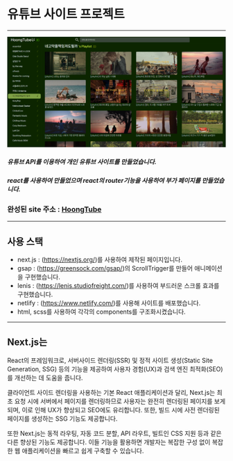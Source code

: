 # 유튜브 사이트 프로젝트
-------------------------------

![유튜브사이트 썸네일이미지](/public/assets/images/hoongtube_thumb.PNG)

##### 유튜브 API를 이용하여 개인 유튜브 사이트를 만들었습니다.
##### react를 사용하여 만들었으며 react의 router기능을 사용하여 부가 페이지를 만들었습니다.

### 완성된 site 주소 : [HoongTube][hoongtubelink]
[hoongtubelink]: https://hoongtube.netlify.app/ "go hoongtube"

------------------------------
## 사용 스택
- next.js : (https://nextjs.org/)를 사용하여 제작된 페이지입니다.
- gsap : (https://greensock.com/gsap/)의 ScrollTrigger를 만들어 애니메이션을 구현했습니다.
- lenis : (https://lenis.studiofreight.com/)를 사용하여 부드러운 스크롤 효과를 구현했습니다.
- netlify : (https://www.netlify.com/)를 사용해 사이트를 배포했습니다.
- html, scss를 사용하여 각각의 components를 구조화시켰습니다.

-----------------------------------
## Next.js는    
 React의 프레임워크로, 서버사이드 렌더링(SSR) 및 정적 사이트 생성(Static Site Generation, SSG) 등의 기능을 제공하여 사용자 경험(UX)과 검색 엔진 최적화(SEO)를 개선하는 데 도움을 줍니다.

클라이언트 사이드 렌더링을 사용하는 기본 React 애플리케이션과 달리, Next.js는 최초 요청 시에 서버에서 페이지를 렌더링하므로 사용자는 완전히 렌더링된 페이지를 보게 되며, 이로 인해 UX가 향상되고 SEO에도 유리합니다. 또한, 빌드 시에 사전 렌더링된 페이지를 생성하는 SSG 기능도 제공합니다.

또한 Next.js는 동적 라우팅, 자동 코드 분할, API 라우트, 빌트인 CSS 지원 등과 같은 다른 향상된 기능도 제공합니다. 이들 기능을 활용하면 개발자는 복잡한 구성 없이 복잡한 웹 애플리케이션을 빠르고 쉽게 구축할 수 있습니다.
